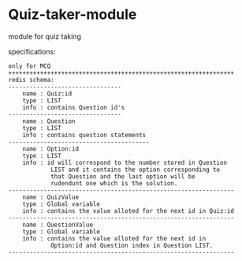 Quiz-taker-module
=================

module for quiz taking

specifications:

	only for MCQ
	++++++++++++++++++++++++++++++++++++++++++++++++++++++++++++++++
	redis schema:
	--------------------------------
		name : Quiz:id 
		type : LIST
		info : contains Question id's
	-------------------------------- 
		name : Question
		type : LIST
		info : contains question statements
	----------------------------------------
		name : Option:id
		type : LIST
		info : id will correspond to the number stored in Question
		 		LIST and it contains the option corresponding to 			
		 		that Question and the last option will be 					
		 		rudendunt one which is the solution.
	----------------------------------------------------------------	
		name : QuizValue
		type : Global variable
		info : contains the value alloted for the next id in Quiz:id
	----------------------------------------------------------------
		name : QuestionValue
		type : Global variable
		info : contains the value alloted for the next id in 				
				Option:id and Question index in Question LIST.
	----------------------------------------------------------------